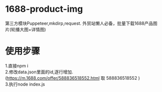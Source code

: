 # 1688-product-img

第三方模块Puppeteer,mkdirp,request.
外贸站懒人必备，批量下载1688产品图片(轮播大图+详情图)

# 使用步骤
1.直接npm i</br>
2.修改data.json里面的id,逐行增加.(https://m.1688.com/offer/588836518552.html 取 588836518552 )<br/>
3.执行node index.js


